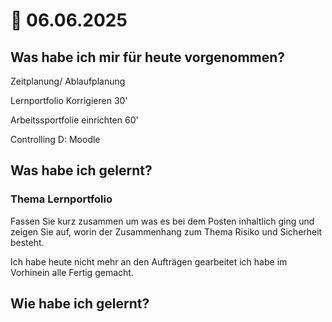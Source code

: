 # 📅 06.06.2025

## Was habe ich mir für heute vorgenommen?

Zeitplanung/ Ablaufplanung&#x20;

Lernportfolio Korrigieren 30' &#x20;

Arbeitssportfolie einrichten 60' &#x20;

Controlling D: Moodle &#x20;

## Was habe ich gelernt?

### Thema Lernportfolio&#x20;

Fassen Sie kurz zusammen um was es bei dem Posten inhaltlich ging und zeigen Sie auf, worin der Zusammenhang zum Thema Risiko und Sicherheit besteht. &#x20;

Ich habe heute nicht mehr an den Aufträgen gearbeitet ich habe im Vorhinein alle Fertig gemacht.&#x20;

## Wie habe ich gelernt?
